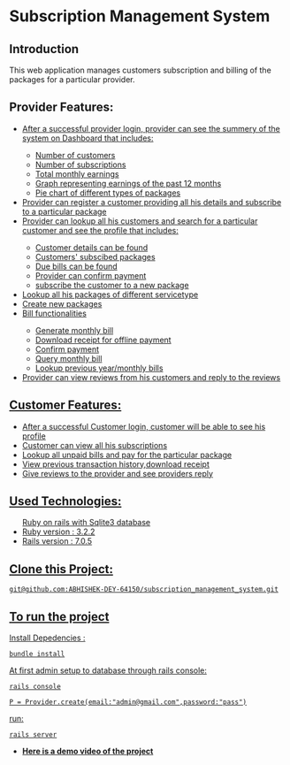 # Subscription Management System

## Introduction
 
This web application manages customers subscription and billing of the packages for a particular provider.
 



## Provider Features:
<u>
<ul>
<li> After a successful provider login, provider can see the summery of the system on Dashboard that includes: </li>
<ul>
<li>Number of customers</li>
<li> Number of subscriptions</li>
  <li>Total monthly earnings</li>
  <li>Graph representing earnings of the past 12 months</li>
  <li>Pie chart of different types of packages</li>
</ul>
<li> Provider can register a customer providing all his details and subscribe to a particular package </li>
<li> Provider can lookup all his customers and search for a particular customer and see the profile that includes:</li>
<ul>
<li>Customer details can  be found</li>
<li>Customers' subscibed packages</li>
<li> Due bills can be found</li>
  <li>Provider can confirm payment</li>
  <li>subscribe the customer to a new package</li>
</ul>
<li> Lookup all his packages of different  servicetype</li>
  <li>Create new packages </li>
    <li>Bill functionalities</li>
<ul>
<li>Generate monthly bill</li>
<li>Download receipt for offline payment</li>
<li> Confirm payment</li>
  <li>Query monthly bill</li>
  <li>Lookup previous year/monthly bills</li>
</ul>
  <u>
    <li>Provider can view reviews from his customers and reply to the reviews</li>
  </u>
</ul> 
   
## Customer Features:
<ul>
<li> After a successful Customer login, customer will be able to see his profile </li>
<li> Customer can view all his subscriptions </li>
<li> Lookup all unpaid bills and pay for the particular package </li>
<li> View previous transaction history,download receipt </li>
<li> Give reviews to the provider and see providers reply </li>  
</ul>


## Used Technologies:
<ul>
Ruby on rails with Sqlite3 database
  <li>Ruby version : 3.2.2</li>
  <li>Rails version : 7.0.5</li>
</ul>

## Clone this Project:
```
git@github.com:ABHISHEK-DEY-64150/subscription_management_system.git
```

## To run the project
Install Depedencies :
```
bundle install
```
At first admin setup to database through rails console:
```
rails console
```
```
P = Provider.create(email:"admin@gmail.com",password:"pass")
```

run:
```
rails server
```

- <b>Here is a demo[ video ](https://drive.google.com/file/d/11NIUtgW3QbRovQkW41O0Opwc_TgcFWAX/view?usp=sharing) of the project</b>


